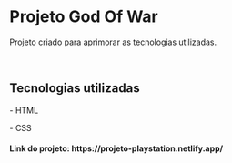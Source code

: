 <h1>Projeto God Of War</h1>
<p>Projeto criado para aprimorar as tecnologias utilizadas.</p>
<br>
<h2>Tecnologias utilizadas</h2>
<p>- HTML</p>
<p>- CSS</p>
<h4>Link do projeto: https://projeto-playstation.netlify.app/</h4>
